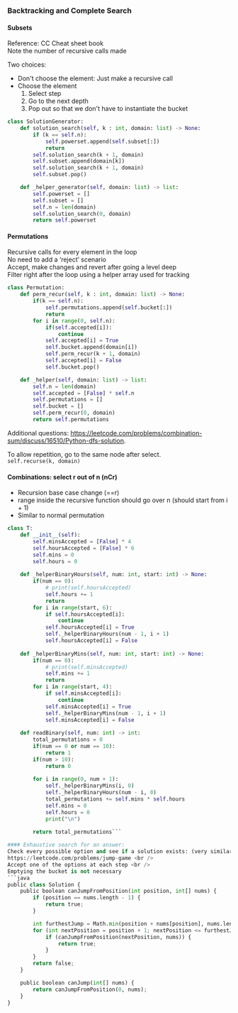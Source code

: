 ### Backtracking and Complete Search

#### Subsets
Reference: CC Cheat sheet book <br />
Note the number of recursive calls made

Two choices:
* Don't choose the element: Just make a recursive call 
* Choose the element
    1. Select step
    2. Go to the next depth
    3. Pop out so that we don't have to instantiate the bucket

```py
class SolutionGenerator:
    def solution_search(self, k : int, domain: list) -> None:
        if (k == self.n):
            self.powerset.append(self.subset[:])
            return
        self.solution_search(k + 1, domain)
        self.subset.append(domain[k])
        self.solution_search(k + 1, domain)
        self.subset.pop()

    def _helper_generator(self, domain: list) -> list:
        self.powerset = []
        self.subset = []
        self.n = len(domain)
        self.solution_search(0, domain)
        return self.powerset
```


#### Permutations

Recursive calls for every element in the loop <br />
No need to add a ‘reject’ scenario <br />
Accept, make changes and revert after going a level deep <br />
Filter right after the loop using a helper array used for tracking <br />

```py
class Permutation:
    def perm_recur(self, k : int, domain: list) -> None:
        if(k == self.n):
            self.permutations.append(self.bucket[:])
            return
        for i in range(0, self.n):
            if(self.accepted[i]):
                continue
            self.accepted[i] = True
            self.bucket.append(domain[i])
            self.perm_recur(k + 1, domain)
            self.accepted[i] = False
            self.bucket.pop()

    def _helper(self, domain: list) -> list:
        self.n = len(domain)
        self.accepted = [False] * self.n
        self.permutations = []
        self.bucket = []
        self.perm_recur(0, domain)
        return self.permutations

```

Additional questions:
https://leetcode.com/problems/combination-sum/discuss/16510/Python-dfs-solution.

To allow repetition, go to the same node after select. <br />
```self.recurse(k, domain)```


#### Combinations: select r out of n (nCr)

* Recursion base case change (==r)
* range inside the recursive function should go over n (should start from i + 1)
* Similar to normal permutation

```py
class T:
    def __init__(self):
        self.minsAccepted = [False] * 4
        self.hoursAccepted = [False] * 6
        self.mins = 0
        self.hours = 0
    
    def _helperBinaryHours(self, num: int, start: int) -> None:
        if(num == 0):
            # print(self.hoursAccepted)
            self.hours += 1
            return
        for i in range(start, 6):
            if self.hoursAccepted[i]:
                continue
            self.hoursAccepted[i] = True
            self._helperBinaryHours(num - 1, i + 1)
            self.hoursAccepted[i] = False
    
    def _helperBinaryMins(self, num: int, start: int) -> None:
        if(num == 0):
            # print(self.minsAccepted)
            self.mins += 1
            return
        for i in range(start, 4):
            if self.minsAccepted[i]:
                continue
            self.minsAccepted[i] = True
            self._helperBinaryMins(num - 1, i + 1)
            self.minsAccepted[i] = False
    
    def readBinary(self, num: int) -> int:
        total_permutations = 0
        if(num == 0 or num == 10):
            return 1
        if(num > 10):
            return 0
        
        for i in range(0, num + 1):
            self._helperBinaryMins(i, 0)
            self._helperBinaryHours(num - i, 0)
            total_permutations += self.mins * self.hours
            self.mins = 0
            self.hours = 0
            print("\n")
        
        return total_permutations```

#### Exhaustive search for an answer:
Check every possible option and see if a solution exists: (very similar to permutation problems) <br />
https://leetcode.com/problems/jump-game <br />
Accept one of the options at each step <br />
Emptying the bucket is not necessary 
```java
public class Solution {
    public boolean canJumpFromPosition(int position, int[] nums) {
        if (position == nums.length - 1) {
            return true;
        }

        int furthestJump = Math.min(position + nums[position], nums.length - 1);
        for (int nextPosition = position + 1; nextPosition <= furthestJump; nextPosition++) {
            if (canJumpFromPosition(nextPosition, nums)) {
                return true;
            }
        }
        return false;
    }

    public boolean canJump(int[] nums) {
        return canJumpFromPosition(0, nums);
    }
}
```